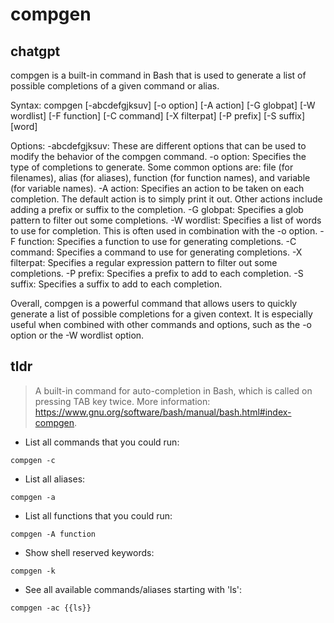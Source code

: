 # compgen 
## chatgpt 
compgen is a built-in command in Bash that is used to generate a list of possible completions of a given command or alias.

Syntax: compgen [-abcdefgjksuv] [-o option] [-A action] [-G globpat] [-W wordlist] [-F function] [-C command] [-X filterpat] [-P prefix] [-S suffix] [word]

Options:
-abcdefgjksuv: These are different options that can be used to modify the behavior of the compgen command.
-o option: Specifies the type of completions to generate. Some common options are: file (for filenames), alias (for aliases), function (for function names), and variable (for variable names).
-A action: Specifies an action to be taken on each completion. The default action is to simply print it out. Other actions include adding a prefix or suffix to the completion.
-G globpat: Specifies a glob pattern to filter out some completions.
-W wordlist: Specifies a list of words to use for completion. This is often used in combination with the -o option.
-F function: Specifies a function to use for generating completions.
-C command: Specifies a command to use for generating completions.
-X filterpat: Specifies a regular expression pattern to filter out some completions.
-P prefix: Specifies a prefix to add to each completion.
-S suffix: Specifies a suffix to add to each completion.

Overall, compgen is a powerful command that allows users to quickly generate a list of possible completions for a given context. It is especially useful when combined with other commands and options, such as the -o option or the -W wordlist option. 

## tldr 
 
> A built-in command for auto-completion in Bash, which is called on pressing TAB key twice.
> More information: <https://www.gnu.org/software/bash/manual/bash.html#index-compgen>.

- List all commands that you could run:

`compgen -c`

- List all aliases:

`compgen -a`

- List all functions that you could run:

`compgen -A function`

- Show shell reserved keywords:

`compgen -k`

- See all available commands/aliases starting with 'ls':

`compgen -ac {{ls}}`
